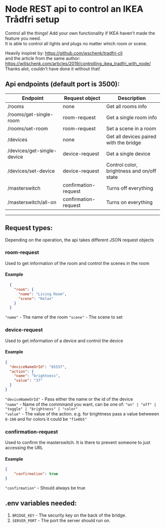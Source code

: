 # Node REST api to control an IKEA Trådfri setup

Control all the things! Add your own functionality if IKEA haven't made the feature you need.  
It is able to control all lights and plugs no matter which room or scene.


Heavily inspiret by: https://github.com/wschenk/tradfri-cli  
and the article from the same author: https://willschenk.com/articles/2019/controlling_ikea_tradfri_with_node/  
Thanks alot, couldn't have done it without that!

## Api endpoints (default port is 3500):
<!-- 1.  `THE_IP:3500/rooms` - Get all rooms.
2.  `THE_IP:3500/rooms/get-single-room` - Get a single room. Takes a JSON object as request body.
3.  `THE_IP:3500/rooms/set-room` - Set a scene in a room. -->

Endpoint                    | Request object              | Description      
----------------            | --------------------------- | ---------------- 
/rooms                      | none                        | Get all rooms info
/rooms/get-single-room      | room-request                | Get a single room info
/rooms/set-room             | room-request                | Set a scene in a room
/devices                    | none                        | Get all devices paired with the bridge
/devices/get-single-device  | device-request              | Get a single device
/devices/set-device         | device-request              | Control color, brightness and on/off state
/masterswitch               | confirmation-request        | Turns off everything
/masterswitch/all-on        | confirmation-request        | Turns on everything

----------------------------

## Request types:
Depending on the operation, the api takes different JSON request objects

### room-request
Used to get information of the room and control the scenes in the room

#### Example
```json
  {
    "room": {
      "name": "Living Room",
      "scene": "Relax"
    }
  }
```
`"name"` - The name of the room
`"scene"` - The scene to set

### device-request
Used to get information of a device and control the device

#### Example
```json
{
  "deviceNameOrId": "65537",
  "action": {
    "name": "brightness",
    "value": "37"
  }
}
```  
`"deviceNameOrId"` - Pass either the name or the id of the device  
`"name"` - Name of the commmand you want, can be one of: `"on" | "off" | "toggle" | "brightness" | "color"`  
`"value"` - The value of the action. e.g. for brightness pass a value betweeen `0-100` and for colors it could be `"f1e0b5"`

### confirmation-request 
Used to confirm the masterswitch. It is there to prevent someone to just accessing the URL

#### Example
```json
{
	"confirmation": true
}
```
`"confirmation"` - Should always be true

## .env variables needed:
1.  `BRIDGE_KEY` - The security key on the back of the bridge.
2.  `SERVER_PORT` - The port the server should run on.
